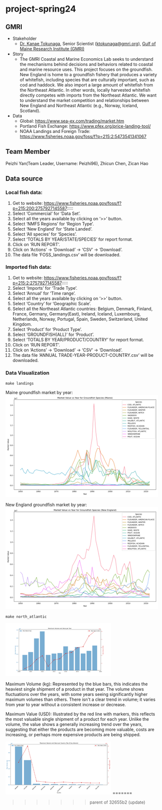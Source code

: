 # project-spring24
## GMRI

* Stakeholder
  * [Dr. Kanae Tokunaga](https://gmri.org/our-approach/staff/kanae-tokunaga/), Senior Scientist (ktokunaga@gmri.org),
  [Gulf of Maine Research Institute (GMRI)](http://gmri.org)
* Story
  * The GMRI Coastal and Marine Economics Lab seeks to understand the mechanisms behind
  decisions and behaviors related to coastal and marine resource uses. This project focuses on the groundfish.
  New England is home to a groundfish fishery that produces a variety of whitefish,
  including species that are culturally important, such as cod and haddock. 
  We also import a large amount of whitefish from the Northeast Atlantic. 
  In other words, locally harvested whitefish directly competes with imports from the Northeast Atlantic. 
  We want to understand the market competition and relationships between New England and Northeast Atlantic 
  (e.g., Norway, Iceland, Scotland). 
* Data
  * Global: https://www.sea-ex.com/trading/market.htm
  * Portland Fish Exchange: https://www.pfex.org/price-landing-tool/
  * NOAA Landings and Foreign Trade: https://www.fisheries.noaa.gov/foss/f?p=215:2:5473541341067


## Team Member
Peizhi Yan(Team Leader, Username: Peizhi96), Zhicun Chen, Zican Hao

## Data source

### Local fish data:
1.	Get to website: https://www.fisheries.noaa.gov/foss/f?p=215:200:2757927145587:::::
2.	Select ‘Commercial’ for ‘Data Set’.
3.	Select all the years available by clicking on ‘>>’ button.
4.	Select ‘NMFS Regions’ for ‘Region Type’.
5.	Select ‘New England’ for ‘State Landed’.
6.	Select ‘All species’ for ‘Species’.
7.	Select ‘TOTALS BY YEAR/STATE/SPECIES’ for report format.
8.	Click on ‘RUN REPORT’.
9.	Click on ‘Actions’ -> ‘Download’ -> ‘CSV’ -> ‘Download’.
10.	The data file ‘FOSS_landings.csv’ will be downloaded.

### Imported fish data:
1.	Get to website: https://www.fisheries.noaa.gov/foss/f?p=215:2:2757927145587:::::
2.	Select ‘Imports’ for ‘Trade Type’.
3.	Select ‘Annual’ for ‘Time range’.
4.	Select all the years available by clicking on ‘>>’ button.
5.	Select ‘Country’ for ‘Geographic Scale’.
6.	Select all the Northeast Atlantic countries: Belgium, Denmark, Finland, France, Germany, Germany(East), Ireland, Iceland, Luxembourg, Netherlands,  Norway, Portugal, Spain, Sweden, Switzerland, United Kingdom.
7.	Select ‘Product’ for ‘Product Type’.
8.	Select ‘GROUNDFISH(ALL)’ for ‘Product’.
9.	Select ‘TOTALS BY YEAR/PRODUCT/COUNTRY’ for report format.
10.	Click on ‘RUN REPORT’.
11.	Click on ‘Actions’ -> ‘Download’ -> ‘CSV’ -> ‘Download’.
12.	The data file ‘ANNUAL TRADE-YEAR-PRODUCT-COUNTRY.csv’ will be downloaded.

### Data Visualization
```
make landings
```
Maine groundfish market by year:
![graph2](./figs/landings_maine.png)

New England groundfish market by year:
![graph1](./figs/landings_new_england.png)

```
make north_atlantic
```
<img src="figs/F1.png" width=350>

Maximum Volume (kg): Represented by the blue bars, this indicates the heaviest single shipment of a product in that year. The volume shows fluctuations over the years, with some years seeing significantly higher maximum volumes than others. There isn't a clear trend in volume; it varies from year to year without a consistent increase or decrease.

Maximum Value (USD): Illustrated by the red line with markers, this reflects the most valuable single shipment of a product for each year. Unlike the volume, the value shows a generally increasing trend over the years, suggesting that either the products are becoming more valuable, costs are increasing, or perhaps more expensive products are being shipped.

<img src="figs/F2.png" width=350>
=======


>>>>>>> parent of 32655b2 (update)




